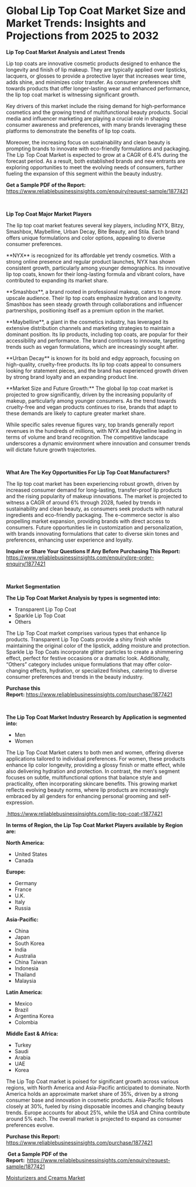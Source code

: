 <p><h1>Global Lip Top Coat Market Size and Market Trends: Insights and Projections from 2025 to 2032</h1></p><p><strong>Lip Top Coat Market Analysis and Latest Trends</strong></p>
<p><p>Lip top coats are innovative cosmetic products designed to enhance the longevity and finish of lip makeup. They are typically applied over lipsticks, lacquers, or glosses to provide a protective layer that increases wear time, adds shine, and minimizes color transfer. As consumer preferences shift towards products that offer longer-lasting wear and enhanced performance, the lip top coat market is witnessing significant growth.</p><p>Key drivers of this market include the rising demand for high-performance cosmetics and the growing trend of multifunctional beauty products. Social media and influencer marketing are playing a crucial role in shaping consumer awareness and preferences, with many brands leveraging these platforms to demonstrate the benefits of lip top coats.</p><p>Moreover, the increasing focus on sustainability and clean beauty is prompting brands to innovate with eco-friendly formulations and packaging. The Lip Top Coat Market is expected to grow at a CAGR of 6.4% during the forecast period. As a result, both established brands and new entrants are exploring opportunities to meet the evolving needs of consumers, further fueling the expansion of this segment within the beauty industry.</p></p>
<p><strong>Get a Sample PDF of the Report:&nbsp;</strong> <a href="https://www.reliablebusinessinsights.com/enquiry/request-sample/1877421?utm_campaign=96&utm_medium=2&utm_source=Github&utm_content=ia&utm_term=07022025&utm_id=lip-top-coat">https://www.reliablebusinessinsights.com/enquiry/request-sample/1877421</a></p>
<p>&nbsp;</p>
<p><strong>Lip Top Coat Major Market Players</strong></p>
<p><p>The lip top coat market features several key players, including NYX, Bitzy, Smashbox, Maybelline, Urban Decay, Bite Beauty, and Stila. Each brand offers unique formulations and color options, appealing to diverse consumer preferences.</p><p>**NYX** is recognized for its affordable yet trendy cosmetics. With a strong online presence and regular product launches, NYX has shown consistent growth, particularly among younger demographics. Its innovative lip top coats, known for their long-lasting formula and vibrant colors, have contributed to expanding its market share. </p><p>**Smashbox**, a brand rooted in professional makeup, caters to a more upscale audience. Their lip top coats emphasize hydration and longevity. Smashbox has seen steady growth through collaborations and influencer partnerships, positioning itself as a premium option in the market.</p><p>**Maybelline**, a giant in the cosmetics industry, has leveraged its extensive distribution channels and marketing strategies to maintain a dominant position. Its lip products, including top coats, are popular for their accessibility and performance. The brand continues to innovate, targeting trends such as vegan formulations, which are increasingly sought after.</p><p>**Urban Decay** is known for its bold and edgy approach, focusing on high-quality, cruelty-free products. Its lip top coats appeal to consumers looking for statement pieces, and the brand has experienced growth driven by strong brand loyalty and an expanding product line.</p><p>**Market Size and Future Growth:** The global lip top coat market is projected to grow significantly, driven by the increasing popularity of makeup, particularly among younger consumers. As the trend towards cruelty-free and vegan products continues to rise, brands that adapt to these demands are likely to capture greater market share.</p><p>While specific sales revenue figures vary, top brands generally report revenues in the hundreds of millions, with NYX and Maybelline leading in terms of volume and brand recognition. The competitive landscape underscores a dynamic environment where innovation and consumer trends will dictate future growth trajectories.</p></p>
<p>&nbsp;</p>
<p><strong>What Are The Key Opportunities For Lip Top Coat Manufacturers?</strong></p>
<p><p>The lip top coat market has been experiencing robust growth, driven by increased consumer demand for long-lasting, transfer-proof lip products and the rising popularity of makeup innovations. The market is projected to witness a CAGR of around 6% through 2028, fueled by trends in sustainability and clean beauty, as consumers seek products with natural ingredients and eco-friendly packaging. The e-commerce sector is also propelling market expansion, providing brands with direct access to consumers. Future opportunities lie in customization and personalization, with brands innovating formulations that cater to diverse skin tones and preferences, enhancing user experience and loyalty.</p></p>
<p><strong>Inquire or Share Your Questions If Any Before Purchasing This Report:</strong> <a href="https://www.reliablebusinessinsights.com/enquiry/pre-order-enquiry/1877421?utm_campaign=96&utm_medium=2&utm_source=Github&utm_content=ia&utm_term=07022025&utm_id=lip-top-coat">https://www.reliablebusinessinsights.com/enquiry/pre-order-enquiry/1877421</a></p>
<p>&nbsp;</p>
<p><strong>Market Segmentation</strong></p>
<p><strong>The Lip Top Coat Market Analysis by types is segmented into:</strong></p>
<p><ul><li>Transparent Lip Top Coat</li><li>Sparkle Lip Top Coat</li><li>Others</li></ul></p>
<p><p>The Lip Top Coat market comprises various types that enhance lip products. Transparent Lip Top Coats provide a shiny finish while maintaining the original color of the lipstick, adding moisture and protection. Sparkle Lip Top Coats incorporate glitter particles to create a shimmering effect, perfect for festive occasions or a dramatic look. Additionally, “Others” category includes unique formulations that may offer color-changing effects, hydration, or specialized finishes, catering to diverse consumer preferences and trends in the beauty industry.</p></p>
<p><strong>Purchase this Report:&nbsp;</strong><a href="https://www.reliablebusinessinsights.com/purchase/1877421?utm_campaign=96&utm_medium=2&utm_source=Github&utm_content=ia&utm_term=07022025&utm_id=lip-top-coat">https://www.reliablebusinessinsights.com/purchase/1877421</a></p>
<p>&nbsp;</p>
<p><strong>The Lip Top Coat Market Industry Research by Application is segmented into:</strong></p>
<p><ul><li>Men</li><li>Women</li></ul></p>
<p><p>The Lip Top Coat Market caters to both men and women, offering diverse applications tailored to individual preferences. For women, these products enhance lip color longevity, providing a glossy finish or matte effect, while also delivering hydration and protection. In contrast, the men's segment focuses on subtle, multifunctional options that balance style and practicality, often incorporating skincare benefits. This growing market reflects evolving beauty norms, where lip products are increasingly embraced by all genders for enhancing personal grooming and self-expression.</p></p>
<p><a href="https://www.reliablebusinessinsights.com/lip-top-coat-r1877421?utm_campaign=96&utm_medium=2&utm_source=Github&utm_content=ia&utm_term=07022025&utm_id=lip-top-coat">&nbsp;https://www.reliablebusinessinsights.com/lip-top-coat-r1877421</a></p>
<p><strong>In terms of Region, the Lip Top Coat Market Players available by Region are:</strong></p>
<p>
    <p> <strong> North America: </strong>
        <ul>
            <li>United States</li>
            <li>Canada</li>
        </ul>
        </p> 
    <p> <strong> Europe: </strong>
        <ul>
            <li>Germany</li>
            <li>France</li>
            <li>U.K.</li>
            <li>Italy</li>
            <li>Russia</li>
        </ul>
        </p> 
    <p> <strong> Asia-Pacific: </strong>
        <ul>
            <li>China</li>
            <li>Japan</li>
            <li>South Korea</li>
            <li>India</li>
            <li>Australia</li>
            <li>China Taiwan</li>
            <li>Indonesia</li>
            <li>Thailand</li>
            <li>Malaysia</li>
        </ul>
        </p> 
    <p> <strong> Latin America: </strong>
        <ul>
            <li>Mexico</li>
            <li>Brazil</li>
            <li>Argentina Korea</li>
            <li>Colombia</li>
        </ul>
        </p> 
    <p> <strong> Middle East & Africa: </strong>
        <ul>
            <li>Turkey</li>
            <li>Saudi</li>
            <li>Arabia</li>
            <li>UAE</li>
            <li>Korea</li>
        </ul>
    </p>
    </p>
<p><p>The Lip Top Coat market is poised for significant growth across various regions, with North America and Asia-Pacific anticipated to dominate. North America holds an approximate market share of 35%, driven by a strong consumer base and innovation in cosmetic products. Asia-Pacific follows closely at 30%, fueled by rising disposable incomes and changing beauty trends. Europe accounts for about 25%, while the USA and China contribute around 5% each. The overall market is projected to expand as consumer preferences evolve.</p></p>
<p><strong>Purchase this Report: </strong><a href="https://www.reliablebusinessinsights.com/purchase/1877421?utm_campaign=96&utm_medium=2&utm_source=Github&utm_content=ia&utm_term=07022025&utm_id=lip-top-coat">https://www.reliablebusinessinsights.com/purchase/1877421</a></p>
<p>&nbsp;<strong>Get a Sample PDF of the Report:&nbsp;&nbsp;</strong><a href="https://www.reliablebusinessinsights.com/enquiry/request-sample/1877421?utm_campaign=96&utm_medium=2&utm_source=Github&utm_content=ia&utm_term=07022025&utm_id=lip-top-coat">https://www.reliablebusinessinsights.com/enquiry/request-sample/1877421</a></p>
<p><strong></strong></p>
<p><p><a href="https://github.com/wwwkeltoum/Market-Research-Report-List-5/blob/main/moisturizers-and-creams-market.md?utm_campaign=96&utm_medium=2&utm_source=Github&utm_content=ia&utm_term=07022025&utm_id=lip-top-coat">Moisturizers and Creams Market</a></p></p>